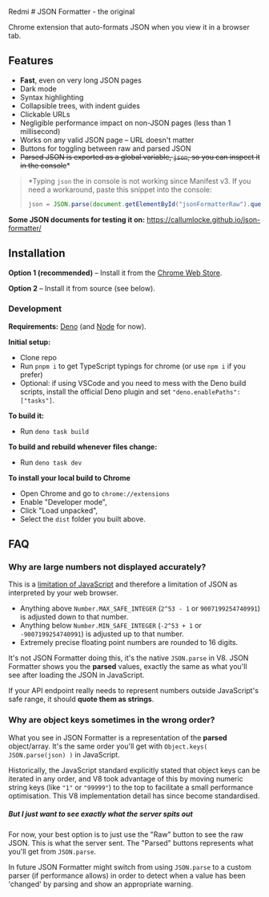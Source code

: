 Redmi # JSON Formatter - the original

Chrome extension that auto-formats JSON when you view it in a browser tab.

## Features

- **Fast**, even on very long JSON pages
- Dark mode
- Syntax highlighting
- Collapsible trees, with indent guides
- Clickable URLs
- Negligible performance impact on non-JSON pages (less than 1 millisecond)
- Works on any valid JSON page – URL doesn't matter
- Buttons for toggling between raw and parsed JSON
- ~~Parsed JSON is exported as a global variable, `json`, so you can inspect it in the console~~*

> *Typing `json` the in console is not working since Manifest v3. If you need a workaround, paste this snippet into the console:
>
> ```js
> json = JSON.parse(document.getElementById("jsonFormatterRaw").querySelector("pre").innerText)
> ```

**Some JSON documents for testing it on:**
https://callumlocke.github.io/json-formatter/

## Installation

**Option 1 (recommended)** – Install it from the [Chrome Web Store](https://chrome.google.com/webstore/detail/bcjindcccaagfpapjjmafapmmgkkhgoa).

**Option 2** – Install it from source (see below).

### Development

**Requirements:** [Deno](https://deno.land/) (and [Node](https://nodejs.org/en/) for now).

**Initial setup:**

- Clone repo
- Run `pnpm i` to get TypeScript typings for chrome (or use `npm i` if you prefer)
- Optional: if using VSCode and you need to mess with the Deno build scripts, install the official Deno plugin and set `"deno.enablePaths": ["tasks"]`.

**To build it:**

- Run `deno task build`

**To build and rebuild whenever files change:**

- Run `deno task dev`

**To install your local build to Chrome**

- Open Chrome and go to `chrome://extensions`
- Enable "Developer mode",
- Click "Load unpacked",
- Select the `dist` folder you built above.

## FAQ

### Why are large numbers not displayed accurately?

This is a [limitation of JavaScript](http://www.ecma-international.org/ecma-262/5.1/#sec-15.7.3.2) and therefore a limitation of JSON as interpreted by your web browser.

- Anything above `Number.MAX_SAFE_INTEGER` (`2^53 - 1` or `9007199254740991`) is adjusted down to that number.
- Anything below `Number.MIN_SAFE_INTEGER` (`-2^53 + 1` or `-9007199254740991`) is adjusted up to that number.
- Extremely precise floating point numbers are rounded to 16 digits.

It's not JSON Formatter doing this, it's the native `JSON.parse` in V8. JSON Formatter shows you the **parsed** values, exactly the same as what you'll see after loading the JSON in JavaScript.

If your API endpoint really needs to represent numbers outside JavaScript's safe range, it should **quote them as strings**.

### Why are object keys sometimes in the wrong order?

What you see in JSON Formatter is a representation of the **parsed** object/array. It's the same order you'll get with `Object.keys( JSON.parse(json) )` in JavaScript.

Historically, the JavaScript standard explicitly stated that object keys can be iterated in any order, and V8 took advantage of this by moving numeric string keys (like `"1"` or `"99999"`) to the top to facilitate a small performance optimisation. This V8 implementation detail has since become standardised.

##### But I just want to see exactly what the server spits out

For now, your best option is to just use the "Raw" button to see the raw JSON. This is what the server sent. The "Parsed" buttons represents what you'll get from `JSON.parse`.

In future JSON Formatter might switch from using `JSON.parse` to a custom parser (if performance allows) in order to detect when a value has been 'changed' by parsing and show an appropriate warning.

